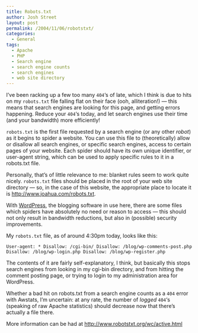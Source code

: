 ```yaml
---
title: Robots.txt
author: Josh Street
layout: post
permalink: /2004/11/06/robotstxt/
categories:
  - General
tags:
  - Apache
  - PHP
  - Search engine
  - search engine counts
  - search engines
  - web site directory
---
```

I&#8217;ve been racking up a few too many `404`&#8216;s of late, which I think is due to hits on my `robots.txt` file falling flat on their face (ooh, alliteration!) &#8212; this means that search engines are looking for this page, and getting errors happening. Reduce your `404`&#8216;s today, and let search engines use their time (and your bandwidth) more efficiently!<!--more-->

`robots.txt` is the first file requested by a search engine (or any other *robot*) as it begins to spider a website. You can use this file to (theoretically) allow or disallow all search engines, or specific search engines, access to certain pages of your website. Each spider should have its own unique identifier, or user-agent string, which can be used to apply specific rules to it in a robots.txt file.

Personally, that&#8217;s of little relevance to me: blanket rules seem to work quite nicely. `robots.txt` files should be placed in the root of your web site directory &#8212; so, in the case of this website, the appropriate place to locate it is <http://www.joahua.com/robots.txt>.

With [WordPress][1], the blogging software in use here, there are some files which spiders have absolutely no need or reason to access &#8212; this should not only result in bandwidth reductions, but also in (possible) security improvements.

My `robots.txt` file, as of around 4:30pm today, looks like this:

`User-agent: *
Disallow: /cgi-bin/
Disallow: /blog/wp-comments-post.php
Disallow: /blog/wp-login.php
Disallow: /blog/wp-register.php`

The contents of it are fairly self-explanatory, I think, but basically this stops search engines from looking in my cgi-bin directory, and from hitting the comment posting page, or trying to login to my administration area for WordPress.

Whether a bad hit on robots.txt from a search engine counts as a `404` error with Awstats, I&#8217;m uncertain: at any rate, the number of *logged* `404`&#8216;s (speaking of raw Apache statistics) should decrease now that there&#8217;s actually a file there.

More information can be had at <http://www.robotstxt.org/wc/active.html>

 [1]: http://wordpress.org/